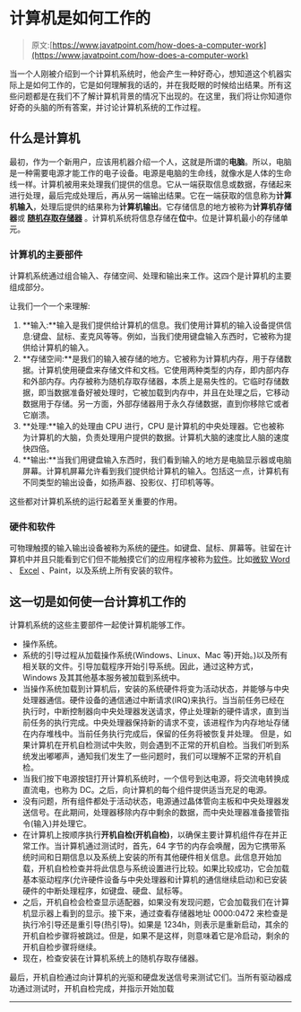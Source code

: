 # 计算机是如何工作的

> 原文:[https://www.javatpoint.com/how-does-a-computer-work](https://www.javatpoint.com/how-does-a-computer-work)

当一个人刚被介绍到一个计算机系统时，他会产生一种好奇心，想知道这个机器实际上是如何工作的，它是如何理解我的话的，并在我眨眼的时候给出结果。所有这些问题都是在我们不了解计算机背景的情况下出现的。在这里，我们将让你知道你好奇的头脑的所有答案，并讨论计算机系统的工作过程。

## 什么是计算机

最初，作为一个新用户，应该用机器介绍一个人，这就是所谓的**电脑**。所以，电脑是一种需要电源才能工作的电子设备。电源是电脑的生命线，就像水是人体的生命线一样。计算机被用来处理我们提供的信息。它从一端获取信息或数据，存储起来进行处理，最后完成处理后，再从另一端输出结果。它在一端获取的信息称为**计算机输入**，处理后提供的结果称为**计算机输出**。它存储信息的地方被称为**计算机存储器**或 **[随机存取存储器](https://www.javatpoint.com/ram-full-form)** 。计算机系统将信息存储在**位**中。位是计算机最小的存储单元。

### 计算机的主要部件

计算机系统通过组合输入、存储空间、处理和输出来工作。这四个是计算机的主要组成部分。

让我们一个一个来理解:

1.  **输入:**输入是我们提供给计算机的信息。我们使用计算机的输入设备提供信息:键盘、鼠标、麦克风等等。例如，当我们使用键盘输入东西时，它被称为提供给计算机的输入。
2.  **存储空间:**是我们的输入被存储的地方。它被称为计算机内存，用于存储数据。计算机使用硬盘来存储文件和文档。它使用两种类型的内存，即内部内存和外部内存。内存被称为随机存取存储器，本质上是易失性的。它临时存储数据，即当数据准备好被处理时，它被加载到内存中，并且在处理之后，它移动数据用于存储。另一方面，外部存储器用于永久存储数据，直到你移除它或者它崩溃。
3.  **处理:**输入的处理由 CPU 进行，CPU 是计算机的中央处理器。它也被称为计算机的大脑，负责处理用户提供的数据。计算机大脑的速度比人脑的速度快四倍。
4.  **输出:**当我们用键盘输入东西时，我们看到输入的地方是电脑显示器或电脑屏幕。计算机屏幕允许看到我们提供给计算机的输入。包括这一点，计算机有不同类型的输出设备，如扬声器、投影仪、打印机等等。

这些都对计算机系统的运行起着至关重要的作用。

### 硬件和软件

可物理触摸的输入输出设备被称为系统的[硬件](https://www.javatpoint.com/hardware)。如键盘、鼠标、屏幕等。驻留在计算机中并且只能看到它们但不能触摸它们的应用程序被称为[软件](https://www.javatpoint.com/software)。比如[微软 Word](https://www.javatpoint.com/ms-word-tutorial) 、 [Excel](https://www.javatpoint.com/excel-tutorial) 、Paint，以及系统上所有安装的软件。

## 这一切是如何使一台计算机工作的

计算机系统的这些主要部件一起使计算机能够工作。

*   操作系统。
*   系统的引导过程从加载操作系统(Windows、Linux、Mac 等)开始。)以及所有相关联的文件。引导加载程序开始引导系统。因此，通过这种方式，Windows 及其其他基本服务被加载到系统中。
*   当操作系统加载到计算机后，安装的系统硬件将变为活动状态，并能够与中央处理器通信。硬件设备的通信通过中断请求(IRQ)来执行。当当前任务已经在执行时，中断控制器向中央处理器发送请求，停止处理新的硬件请求，直到当前任务的执行完成。中央处理器保持新的请求不变，该进程作为内存地址存储在内存堆栈中。当前任务执行完成后，保留的任务将被恢复并处理。
    但是，如果计算机在开机自检测试中失败，则会遇到不正常的开机自检。当我们听到系统发出嘟嘟声，通知我们发生了一些问题时，我们可以理解不正常的开机自检。
*   当我们按下电源按钮打开计算机系统时，一个信号到达电源，将交流电转换成直流电，也称为 DC。之后，向计算机的每个组件提供适当充足的电源。
*   没有问题，所有组件都处于活动状态，电源通过晶体管向主板和中央处理器发送信号。在此期间，处理器移除内存中剩余的数据，而中央处理器准备接管指令(输入)并处理它。
*   在计算机上按顺序执行**开机自检(开机自检)**，以确保主要计算机组件存在并正常工作。当计算机通过测试时，首先，64 字节的内存会唤醒，因为它携带系统时间和日期信息以及系统上安装的所有其他硬件相关信息。此信息开始加载，开机自检检查并将此信息与系统设置进行比较。如果比较成功，它会加载基本驱动程序(允许硬件设备与中央处理器和计算机的通信继续启动)和已安装硬件的中断处理程序，如键盘、硬盘、鼠标等。
*   之后，开机自检会检查显示适配器，如果没有发现问题，它会加载我们在计算机显示器上看到的显示。接下来，通过查看存储器地址 0000:0472 来检查是执行冷引导还是重引导(热引导)。如果是 1234h，则表示是重新启动，其余的开机自检步骤将被跳过。但是，如果不是这样，则意味着它是冷启动，剩余的开机自检步骤将继续。
*   现在，检查安装在计算机系统上的随机存取存储器。

最后，开机自检通过向计算机的光驱和硬盘发送信号来测试它们。当所有驱动器成功通过测试时，开机自检完成，并指示开始加载

* * *